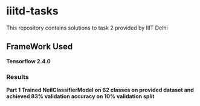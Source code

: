# iiitd-tasks
This repository contains solutions to task 2 provided by IIIT Delhi 

## FrameWork Used
**Tensorflow 2.4.0**

### Results
**Part 1 Trained NeilClassifierModel on 62 classes on provided dataset and achieved 83% validation accuracy on 10% validation split** 
